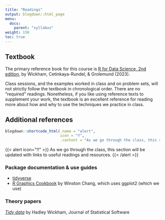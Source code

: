```yaml
---
title: "Readings"
output: blogdown::html_page
menu:
  docs:
    parent: "syllabus"
weight: 150
toc: true
---
```


## Textbook

The primary reference book for this course is [R for Data Science, 2nd edition](https://r4ds.hadley.nz), by Wickham, Cetinkaya-Rundel, & Grolemund (2023).

Class sessions, and the examples worked in class and on problem sets, will not strictly follow the textbook in chronological order. There are no “required” readings. Nonetheless, if you like using reference texts to supplement your work, the textbook is an excellent reference for reading more about how and why to use the techniques we practice in class.

## Additional references

``` r
blogdown::shortcode_html(.name = "alert",
                         icon = "‼️",
                         .content = "As we go through the class, this section will be updated with links to useful readings and resources.")
```

{{< alert icon="‼️" >}}
As we go through the class, this section will be updated with links to useful readings and resources.
{{< /alert >}}

### Package documentation & use guides

- [tidyverse](https://www.tidyverse.org/packages/)
- [R Graphics Cookbook](https://r-graphics.org) by Winston Chang, which uses ggplot2 (which we use)

### Theory papers

[*Tidy data*](https://vita.had.co.nz/papers/tidy-data.pdf) by Hadley Wickham, Journal of Statistical Software
